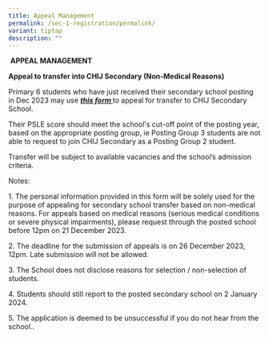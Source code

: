 ```yaml
---
title: Appeal Management
permalink: /sec-1-registration/permalink/
variant: tiptap
description: ""
---
```

<p></p><p>&nbsp;<strong>APPEAL MANAGEMENT&nbsp;</strong></p><p><strong>Appeal to transfer into CHIJ Secondary (Non-Medical Reasons)&nbsp;</strong></p><p>Primary 6 students who have just received their secondary school posting in Dec 2023 may use <strong><em><a href="https://form.gov.sg/6581273f8b78010012d4b34f" rel="noopener noreferrer nofollow" target="_blank">this form  </a></em></strong>to appeal for transfer to CHIJ Secondary School.&nbsp;</p><p>Their PSLE score should meet the school's cut-off point of the posting year, based on the appropriate posting group, ie Posting Group 3 students are not able to request to join CHIJ Secondary as a Posting Group 2 student.&nbsp;</p><p>Transfer will be subject to available vacancies and the school’s admission criteria.&nbsp;</p><p>Notes:&nbsp;</p><p>1. The personal information provided in this form will be solely used for the purpose of appealing for secondary school transfer based on non-medical reasons. For appeals based on medical reasons (serious medical conditions or severe physical impairments), please request through the posted school before 12pm on 21 December 2023.&nbsp;</p><p>2. The deadline for the submission of appeals is on 26 December 2023, 12pm. Late submission will not be allowed.&nbsp;</p><p>3. The School does not disclose reasons for selection / non-selection of students.&nbsp;</p><p>4. Students should still report to the posted secondary school on 2 January 2024.&nbsp;</p><p>5. The application is deemed to be unsuccessful if you do not hear from the school..&nbsp;</p>